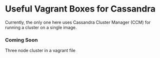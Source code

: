 # Useful Vagrant Boxes for Cassandra

Currently, the only one here uses Cassandra Cluster Manager (CCM) for running a cluster on a single image. 

### Coming Soon

Three node cluster in a vagrant file